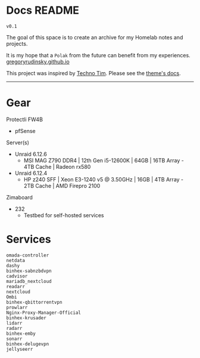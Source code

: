 # Docs README

`v0.1`

The goal of this space is to create an archive for my Homelab notes and projects. 

It is my hope that a `Polak` from the future can benefit from my experiences. [gregoryrudinsky.github.io](https://gregoryrudinsky.github.io)




This project was inspired by [Techno Tim](https://youtu.be/F8iOU1ci19Q). Please see the [theme's docs](https://github.com/cotes2020/jekyll-theme-chirpy#documentation).



---

# Gear

Protectli FW4B
- pfSense

Server(s)
- Unraid 6.12.6 
  - MSI MAG Z790 DDR4 | 12th Gen i5-12600K | 64GB | 16TB Array - 4TB Cache | Radeon rx580
- Unraid 6.12.4 
  - HP z240 SFF  |  Xeon E3-1240 v5 @ 3.50GHz  | 16GB  | 4TB Array - 2TB Cache  | AMD Firepro 2100

Zimaboard
- 232 
  - Testbed for self-hosted services

# Services

```
omada-controller
netdata
dashy
binhex-sabnzbdvpn
cadvisor
mariadb_nextcloud
readarr
nextcloud
Ombi
binhex-qbittorrentvpn
prowlarr
Nginx-Proxy-Manager-Official
binhex-krusader
lidarr
radarr
binhex-emby
sonarr
binhex-delugevpn
jellyseerr
```
